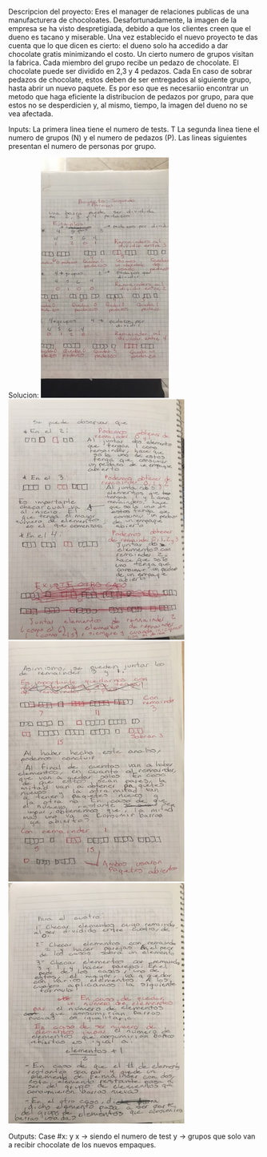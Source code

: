 Descripcion del proyecto:
Eres el manager de relaciones publicas de una manufacturera de chocoloates. 
Desafortunadamente, la imagen de la empresa se ha visto despretigiada, debido a que los 
clientes creen que el dueno es tacano y miserable. Una vez establecido el nuevo proyecto 
te das cuenta que lo que dicen es cierto: el dueno solo ha accedido a dar chocolate gratis 
minimizando el costo. Un cierto numero de grupos visitan la fabrica. Cada miembro del grupo 
recibe un pedazo de chocolate. El chocolate puede ser dividido en 2,3 y 4 pedazos. Cada 
En caso de sobrar pedazos de chocolate, estos deben de ser entregados al siguiente grupo, 
hasta abrir un nuevo paquete. Es por eso que es necesariio encontrar un metodo que haga 
eficiente la distribucion de pedazos por grupo, para que estos no se desperdicien y, al mismo, 
tiempo, la imagen del dueno no se vea afectada. 

Inputs:
La primera linea tiene el numero de tests. T
La segunda linea tiene el numero de grupos (N) y el numero de pedazos (P).
Las lineas siguientes presentan el numero de personas por grupo.

Solucion:
![Solucion](proyecto_02_1.jpg?raw=true "solucion 1")
![Solucion](proyecto_02_2.jpg?raw=true "solucion 2")
![Solucion](proyecto_02_3.jpg?raw=true "solucion 3")
![Solucion](proyecto_02_4.jpg?raw=true "solucion 4")

Outputs:
Case #x: y
x -> siendo el numero de test
y -> grupos que solo van a recibir chocolate de los nuevos empaques. 

